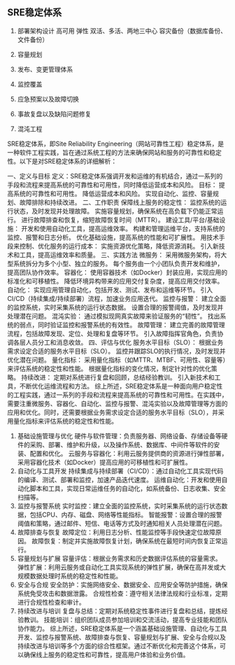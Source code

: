 ##  SRE稳定体系

1. 部署架构设计
   高可用
   弹性
   双活、多活、两地三中心
   容灾备份（数据库备份、文件备份）

2. 容量规划
3. 发布、变更管理体系
4. 监控覆盖
5. 应急预案以及故障切换
6. 事故复盘以及缺陷问题修复
7. 混沌工程
   



SRE稳定体系，即Site Reliability Engineering（网站可靠性工程）稳定体系，是一种软件工程实践，旨在通过系统工程的方法来确保网站和服务的可靠性和稳定性。以下是对SRE稳定体系的详细解析：

一、定义与目标
定义：SRE稳定体系强调开发和运维的有机结合，通过一系列的手段和流程来提高系统的可靠性和可用性，同时降低运营成本和风险。
目标：
提高系统的可靠性和可用性。
降低运营成本和风险。
实现自动化、监控、容量规划、故障排除和持续改进。
二、工作职责
保障线上服务的稳定性：
监控系统的运行状态，及时发现并处理故障。
实施容量规划，确保系统在高负载下仍能正常运行。
进行故障排查和恢复，缩短故障恢复时间（MTTR）。
建设工具/平台/基础设施：
开发和使用自动化工具，提高运维效率。
构建和管理运维平台，支持系统的监控、报警和日志分析。
优化基础设施，提高系统的性能和可扩展性。
用技术手段来控制、优化服务的运行成本：
实施资源优化策略，降低资源消耗。
引入新技术和工具，提高运维效率和质量。
三、实践方法
微服务：
采用微服务架构，将大型系统拆分为多个小型、独立的服务。
每个服务由一个小团队负责开发和维护，提高团队协作效率。
容器化：
使用容器技术（如Docker）封装应用，实现应用的标准化和可移植性。
降低环境异构带来的应用交付复杂度，提高应用交付效率。
自动化：
实现应用管理自动化，包括开发、测试、发布和运维等环节。
引入CI/CD（持续集成/持续部署）流程，加速业务应用迭代。
监控与报警：
建立全面的监控系统，实时采集系统的运行状态数据。
设置合理的报警阈值，及时发现并处理潜在问题。
混沌实验：
通过模拟现网真实故障来验证服务的“韧性”。
找出系统的弱点，同时验证监控和报警系统的有效性。
故障管理：
建立完善的故障管理流程，包括故障发现、定位、处理和复盘等环节。
引入故障指挥官角色，负责协调各层人员分工和消息收敛。
四、评估与优化
服务水平目标（SLO）：
根据业务需求设定合适的服务水平目标（SLO）。
监控并跟踪SLO的执行情况，及时发现并优化潜在问题。
量化指标：
采用量化指标（如MTTR、MTBF、可用性、容量等）来评估系统的稳定性和性能。
根据量化指标的变化情况，制定针对性的优化策略。
持续改进：
定期对系统进行复盘和回顾，总结经验教训。
引入新技术和工具，不断优化运维流程和方法。
综上所述，SRE稳定体系是一种面向用户稳定性的工程实践，通过一系列的手段和流程来提高系统的可靠性和可用性。在实践中，需要注重微服务、容器化、自动化、监控与报警、混沌实验以及故障管理等方面的应用和优化。同时，还需要根据业务需求设定合适的服务水平目标（SLO），并采用量化指标来评估系统的稳定性和性能。


1. 基础设施管理与优化
硬件与软件管理：负责服务器、网络设备、存储设备等硬件的采购、部署、维护和升级，以及操作系统、数据库、中间件等软件的安装、配置和优化。
云服务与容器化：利用云服务提供商的资源进行弹性部署，采用容器化技术（如Docker）提高应用的可移植性和可扩展性。
2. 自动化与工具开发
持续集成与持续部署（CI/CD）：通过自动化工具实现代码的编译、测试、部署和监控，加速产品迭代速度。
运维自动化：开发和使用自动化脚本和工具，实现日常运维任务的自动化，如系统备份、日志收集、安全扫描等。
3. 监控与报警系统
实时监控：建立全面的监控系统，实时采集系统的运行状态数据，包括CPU、内存、磁盘、网络等性能指标。
智能报警：设置合理的报警阈值和策略，通过邮件、短信、电话等方式及时通知相关人员处理潜在问题。
4. 故障排查与恢复
故障定位：利用日志分析、性能监控等手段快速定位故障原因。
故障恢复：制定并实施故障恢复计划，确保系统在最短时间内恢复正常运行。
5. 容量规划与扩展
容量评估：根据业务需求和历史数据评估系统的容量需求。
弹性扩展：利用云服务或自动化工具实现系统的弹性扩展，确保在高并发或大规模数据处理时系统的稳定性和性能。
6. 安全与合规
安全防护：实施网络安全、数据安全、应用安全等防护措施，确保系统免受攻击和数据泄露。
合规性检查：遵守相关法律法规和行业标准，定期进行合规性检查和审计。
7. 持续改进与培训
复盘与总结：定期对系统稳定性事件进行复盘和总结，提炼经验教训。
技能培训：组织团队成员参加培训和交流活动，提高专业技能和团队协作能力。
综上所述，SRE稳定体系是一个涵盖基础设施管理、自动化与工具开发、监控与报警系统、故障排查与恢复、容量规划与扩展、安全与合规以及持续改进与培训等多个方面的综合性框架。通过不断优化和完善这个体系，可以确保线上服务的稳定性和可靠性，提高用户体验和业务价值。
